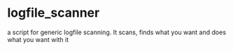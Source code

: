 # logfile_scanner
a script for generic logfile scanning. It scans, finds what you want and does what you want with it
